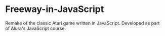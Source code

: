 # Freeway-in-JavaScript
Remake of the classic Atari game written in JavaScript. Developed as part of Alura's JavaScript course.
